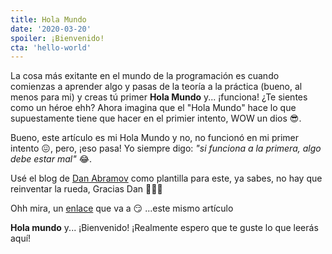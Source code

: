 ```yaml
---
title: Hola Mundo
date: '2020-03-20'
spoiler: ¡Bienvenido!
cta: 'hello-world'
---
```


La cosa más exitante en el mundo de la programación es cuando comienzas a aprender algo y pasas de la teoría a la práctica (bueno, al menos para mi) y creas tú primer **Hola Mundo** y... ¡funciona! ¿Te sientes como un héroe ehh? Ahora imagina que el "Hola Mundo" hace lo que supuestamente tiene que hacer en el primier intento, WOW un dios 😎.

Bueno, este artículo es mi Hola Mundo y no, no funcionó en mi primer intento 😖, pero, ¡eso pasa! Yo siempre digo: *"si funciona a la primera, algo debe estar mal"* 😂. 

Usé el blog de [Dan Abramov](https://github.com/gaearon/) como plantilla para este, ya sabes, no hay que reinventar la rueda, Gracias Dan 🙏🙏🙏

Ohh mira, un [enlace](/hello-world/) que va a 😏 ...este mismo artículo

**Hola mundo** y... ¡Bienvenido! ¡Realmente espero que te guste lo que leerás aquí!
